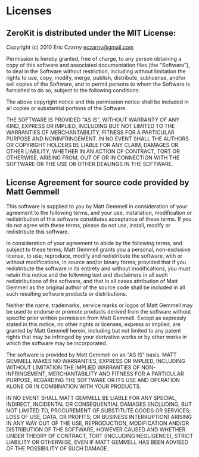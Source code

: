 # Licenses

## ZeroKit is distributed under the MIT License:

Copyright (c) 2010 Eric Czarny <eczarny@gmail.com>

Permission  is hereby granted, free of charge, to any person obtaining a copy of
this  software  and  associated documentation files (the "Software"), to deal in
the  Software  without  restriction,  including without limitation the rights to
use,  copy,  modify,  merge, publish, distribute, sublicense, and/or sell copies
of  the  Software, and to permit persons to whom the Software is furnished to do
so, subject to the following conditions:

The  above  copyright notice and this permission notice shall be included in all
copies or substantial portions of the Software.

THE  SOFTWARE  IS  PROVIDED  "AS  IS",  WITHOUT WARRANTY OF ANY KIND, EXPRESS OR
IMPLIED,  INCLUDING  BUT  NOT  LIMITED  TO  THE  WARRANTIES  OF MERCHANTABILITY,
FITNESS  FOR  A  PARTICULAR  PURPOSE  AND NONINFRINGEMENT. IN NO EVENT SHALL THE
AUTHORS  OR  COPYRIGHT  HOLDERS  BE  LIABLE  FOR  ANY  CLAIM,  DAMAGES  OR OTHER
LIABILITY,  WHETHER  IN  AN ACTION OF CONTRACT, TORT OR OTHERWISE, ARISING FROM,
OUT  OF  OR  IN CONNECTION WITH THE SOFTWARE OR THE USE OR OTHER DEALINGS IN THE
SOFTWARE.

## License Agreement for source code provided by Matt Gemmell

This  software  is  supplied  to  you  by  Matt Gemmell in consideration of your
agreement  to  the  following terms, and your use, installation, modification or
redistribution of this software constitutes acceptance of these terms. If you do
not  agree  with these terms, please do not use, install, modify or redistribute
this software.

In  consideration of your agreement to abide by the following terms, and subject
to  these  terms,  Matt Gemmell grants you a personal, non-exclusive license, to
use,   reproduce,   modify  and  redistribute  the  software,  with  or  without
modifications,  in source and/or binary forms; provided that if you redistribute
the  software  in  its  entirety and without modifications, you must retain this
notice and the following text and disclaimers in all such redistributions of the
software,  and  that  in  all  cases attribution of Matt Gemmell as the original
author  of  the  source  code  shall  be included in all such resulting software
products or distributions.

Neither the name, trademarks, service marks or logos of Matt Gemmell may be used
to  endorse or promote products derived from the software without specific prior
written permission from Matt Gemmell. Except as expressly stated in this notice,
no  other  rights  or  licenses, express or implied, are granted by Matt Gemmell
herein,  including but not limited to any patent rights that may be infringed by
your  derivative  works  or  by  other  works  in  which  the  software  may  be
incorporated.

The software is provided by Matt Gemmell on an "AS IS" basis. MATT GEMMELL MAKES
NO  WARRANTIES,  EXPRESS  OR  IMPLIED,  INCLUDING WITHOUT LIMITATION THE IMPLIED
WARRANTIES  OF  NON-INFRINGEMENT,  MERCHANTABILITY  AND FITNESS FOR A PARTICULAR
PURPOSE, REGARDING THE SOFTWARE OR ITS USE AND OPERATION ALONE OR IN COMBINATION
WITH YOUR PRODUCTS.

IN  NO  EVENT SHALL MATT GEMMELL BE LIABLE FOR ANY SPECIAL, INDIRECT, INCIDENTAL
OR  CONSEQUENTIAL  DAMAGES  (INCLUDING,  BUT  NOT  LIMITED  TO,  PROCUREMENT  OF
SUBSTITUTE  GOODS  OR  SERVICES;  LOSS  OF  USE,  DATA,  OR PROFITS; OR BUSINESS
INTERRUPTION)  ARISING  IN  ANY  WAY  OUT OF THE USE, REPRODUCTION, MODIFICATION
AND/OR  DISTRIBUTION OF THE SOFTWARE, HOWEVER CAUSED AND WHETHER UNDER THEORY OF
CONTRACT,  TORT  (INCLUDING  NEGLIGENCE), STRICT LIABILITY OR OTHERWISE, EVEN IF
MATT GEMMELL HAS BEEN ADVISED OF THE POSSIBILITY OF SUCH DAMAGE.
